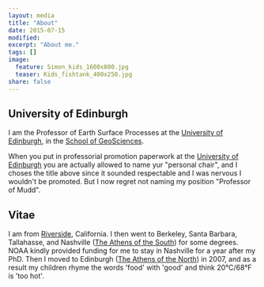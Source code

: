 ```yaml
---
layout: media
title: "About"
date: 2015-07-15
modified:
excerpt: "About me."
tags: []
image:
  feature: Simon_kids_1600x800.jpg
  teaser: Kids_fishtank_400x250.jpg
share: false
---
```


<div class="tiles">

<div class="tile">
  <h2 class="post-title">University of Edinburgh</h2>
  <p class="post-excerpt">I am the Professor of Earth Surface Processes at the <a href="http://www.ed.ac.uk/home">University of Edinburgh</a>,
  in the <a href="http://www.ed.ac.uk/schools-departments/geosciences/">School of GeoSciences</a>.</p>
  <p class="post-excerpt">When you put in professorial promotion paperwork at the <a href="http://www.ed.ac.uk/home">University of Edinburgh</a> you are actually allowed to name yur "personal chair", and I choses the title above since it sounded respectable and I was nervous I wouldn't be promoted. But I now regret not naming my position "Professor of Mudd".</p>
</div><!-- /.tile -->

<div class="tile">
  <h2 class="post-title">Vitae</h2>
  <p class="post-excerpt">I am from <a href="https://en.wikipedia.org/wiki/Riverside,_California">Riversid</a><a href="https://www.youtube.com/watch?v=yRNb4GcRhoQ">e</a>, California. I then went to Berkeley, Santa Barbara, Tallahasse, and Nashville (<a href="http://nashville.about.com/od/historyandsites/a/NashHistXline2.htm">The Athens of the South</a>) for some degrees. NOAA kindly provided funding for me to stay in Nashville for a year after my PhD. Then I moved to Edinburgh (<a href="http://www.ewht.org.uk/learning/Athens/why-athens-of-the-north">The Athens of the North</a>) in 2007, and as a result my children rhyme the words 'food' with 'good' and think 20°C/68°F is 'too hot'. 
 </div><!-- /.tile -->

</div><!-- /.tiles -->
